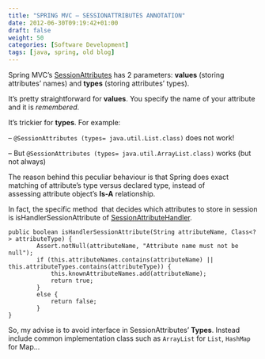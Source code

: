 ```yaml
---
title: "SPRING MVC – SESSIONATTRIBUTES ANNOTATION"
date: 2012-06-30T09:19:42+01:00
draft: false
weight: 50
categories: [Software Development]
tags: [java, spring, old blog]
---
```


Spring MVC’s [SessionAttributes](http://static.springsource.org/spring/docs/3.1.x/javadoc-api/org/springframework/web/bind/annotation/SessionAttributes.html) has 2 parameters: **values** (storing attributes’ names) and **types** (storing attributes’ types).

It’s pretty straightforward for **values**. You specify the name of your attribute and it is _remembered_.

It’s trickier for **types**. For example:

– `@SessionAttributes (types= java.util.List.class)` does not work!

– But `@SessionAttributes (types= java.util.ArrayList.class)` works (but not always)

The reason behind this peculiar behaviour is that Spring does exact matching of attribute’s type versus declared type, instead of assessing attribute object’s **Is-A** relationship.

In fact, the specific method  that decides which attributes to store in session is isHandlerSessionAttribute of [SessionAttributeHandler](http://static.springsource.org/spring/docs/3.1.x/javadoc-api/org/springframework/web/method/annotation/SessionAttributesHandler.html).

```
public boolean isHandlerSessionAttribute(String attributeName, Class<?> attributeType) {
        Assert.notNull(attributeName, "Attribute name must not be null");
        if (this.attributeNames.contains(attributeName) || this.attributeTypes.contains(attributeType)) {
            this.knownAttributeNames.add(attributeName);
            return true;
        }
        else {
            return false;
        }
}
```

So, my advise is to avoid interface in SessionAttributes’ **Types**. Instead include common implementation class such as `ArrayList` for `List`, `HashMap` for Map…